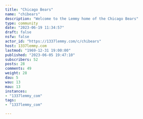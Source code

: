 ```yaml
---
title: "Chicago Bears" 
name: "chibears"
description: "Welcome to the Lemmy home of the Chicago Bears"
type: community
date: "2023-06-19 11:34:57"
draft: false
nsfw: false
actor_id: "https://1337lemmy.com/c/chibears"
host: 1337lemmy.com
lastmod: "1969-12-31 19:00:00"
published: "2023-06-05 19:47:10"
subscribers: 52
posts: 28
comments: 49
weight: 28
dau: 5
wau: 13
mau: 13
instances:
- "1337lemmy_com"
tags: 
- "1337lemmy_com"

---
```

